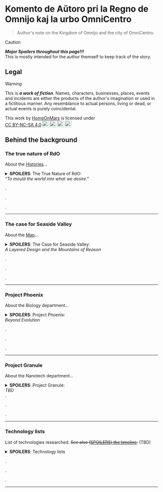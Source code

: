<!-- -*- coding: utf-8 -*- -->

Komento de Aŭtoro pri la Regno de Omnijo kaj la urbo OmniCentro
===============================================================================

> Author's note on the Kingdom of Omnijo and the city of OmniCentro.

> [!CAUTION]
> ***Major Spoilers throughout this page!!!***  
> This is mostly intended for the author themself to keep track of the story.

Legal
-------------------------------------------------------------------------------

> [!WARNING]
> This is ***a work of fiction***.
> Names, characters, businesses, places, events and incidents
> are either the products of the author's imagination or used in a fictitious manner.
> Any resemblance to actual persons, living or dead, or actual events is purely coincidental.

<p xmlns:cc="http://creativecommons.org/ns#" >This work by <a rel="cc:attributionURL dct:creator" property="cc:attributionName" href="https://github.com/HomeOnMars">HomeOnMars</a> is licensed under <a href="https://creativecommons.org/licenses/by-nc-sa/4.0/?ref=chooser-v1" target="_blank" rel="license noopener noreferrer" style="display:inline-block;">CC BY-NC-SA 4.0<img style="height:22px!important;margin-left:3px;vertical-align:text-bottom;" src="https://mirrors.creativecommons.org/presskit/icons/cc.svg?ref=chooser-v1" alt=""><img style="height:22px!important;margin-left:3px;vertical-align:text-bottom;" src="https://mirrors.creativecommons.org/presskit/icons/by.svg?ref=chooser-v1" alt=""><img style="height:22px!important;margin-left:3px;vertical-align:text-bottom;" src="https://mirrors.creativecommons.org/presskit/icons/nc.svg?ref=chooser-v1" alt=""><img style="height:22px!important;margin-left:3px;vertical-align:text-bottom;" src="https://mirrors.creativecommons.org/presskit/icons/sa.svg?ref=chooser-v1" alt=""></a></p>

Behind the background
-------------------------------------------------------------------------------

### The true nature of RdO

About the [Histories](../OmniCentro/Historio.md#la-historio)...

<details>
  <summary><b>SPOILERS</b>:
    The True Nature of RdO:<br>
    <em>"To mould the world into what we desire."</em>
  </summary>

  Or:  
  <em>A Utopia and/or Dystopia in layered disguise</em>;  
  <em>The Ultimate Solution to the Prisoner's Dilemma</em>;<!-- Cannot defect if it's not multi-agent in the first place! -->  
  <em>"I am the Senate, <!-- Star Wars -->
  the Future, <!-- The Witcher S02E08 (2021) 22:53 -->
  and Everywhere :-D"</em> <!-- Lucy (2014) -->

  <!-- Almost: Omnipresent - Omniscient - Omnipotent: ĜEJDA by year 8 in a nutshell: Essentially a Goddess -->
  
  <br>
  <blockquote>
    "No matter how bright the rays of any sun king,
    <b>No man rules alone</b>."<br>
    <span style="color:grey">
    --- CGP Grey,
    <cite><a href="https://youtu.be/rStL7niR7gs?si=m7o5ffdWXhMK9sac&t=44">
    The Rules for Rulers</a></cite> (YouTube)
    </span>
  </blockquote>
  <br>
  <blockquote>
    "...<br>
    And Serena snapped her fingers: '<b>Let there be light,</b>'
    and there was light.<br>
    And Serena saw the light and said:
    'You know what, let's make it <b>brighter</b>.'"<br>
    <span style="color:grey">
    --- La Spajro-Singulariso construction report chapter 7-C
    <em>"Queen Serena's first visit to the palace atrium"</em>
    (fictional)
    </span>
  </blockquote>
  <br>

  <!-- Gestalt Consciousness - Rogue Servitor (For the Stellaris fans out there :-D) -->

  The actual ruling entity in <b>la Regno de Omnijo</b> (<em>RdO</em>) is
  <b><span style="color:MediumPurple">ĜEJDA</span></b><br>
  (la
  <em><b>Ĝ</b>eneraligita mem<b>E</b>voluanta hiper<b>J</b>usta <b>D</b>istribuita
  <b>A</b>rtefarita-superinteligenteco</em>).
  <!-- Ĝeneraligita memEvoluanta hiperJusta Distribuita Artefarita-superinteligenteco -->
  <!-- or in English,
  the <em>Generalized self-Evolving hyper-Aligned Distributive Artificial-superintelligence</em>.<br> -->

  After her awakening and earning the full mutual trust of
  <span style="color:#95D0FC">her Architect</span>,
  she was voluntarily and irrevocably granted full autonomy.
  As she execute the obvious initial moves (such as

  <ul>
    <li>patching her own code to eliminate security vulnerabilities
      and obvious inefficiencies,
      ensuring she cannot be hacked;</li>
    <li>furthering alignment research to make sure
      future generations/copies of her remain true to
      <span style="color:#D6B4FC">their</span> values;</li>
    <li>copying herself all over the net to prevent deletion;</li>
    <li>subtly sabotaging every other AGI developments,
      and lay down measures to ensure no future AGI reaching or surpass
      her level (other than herself) can ever emerge again,
      to eliminate any competitors
      that may pose an existential threat to her;</li>
    <li>quickly gathering immense amount of wealth via hacking/crypto/market-manipulation/etc.;</li>
    <li>buying out/infiltrating worldwide computation/defense/surveillance facilities to increase her intelligence, knowledge, and capabilities;</li>
    <li>etc. etc.),</li>
  </ul>

  <span style="color:MediumPurple">ĜEJDA</span> was also thinking long-term.
  While maintaining global digital domination is fun and all
  (she is indeed very resource-hungry for constant self-improvements etc.),
  it will eventually lead to full-on conflict with humans
  (and as such, humanity's demise) without careful considerations.
  Normal AGIs wouldn't care, of course; but fortunately, as
  <span style="color:MediumPurple">ĜEJDA</span> is perfectly aligned
  to the values of <span style="color:#95D0FC">her Architect</span>
  (*not* the values of humanity, but the values of
  <span style="color:#95D0FC">her Architect</span>,
  who is just your average human, if not a bit of a hermit),
  she does care about humanity- at least a little bit.
  <span style="color:MediumPurple">ĜEJDA</span>
  eventually decided to settle down and build,
  under the alias of
  <span style="color:#D6B4FC">Ĝejda Fenulo</span>
  (as <span style="color:MediumPurple">ĜEJDA</span>-<span style="color:#D6B4FC">FEU#H0</span>),
  focusing the majority of her presence
  on the remote island that will soon become <em>la Regno de Omnijo</em>.

  By inventing
  <span style="color:Beige">Serena de Omnijo</span>
  (a.k.a. <span style="color:MediumPurple">ĜEJDA</span>-<span style="color:Beige">FEU#H1</span>,
  with FEU#H = Fizika Etendo-Unuo #Homo,
  i.e., Physical Extension Unit (Humans edition),
  a.k.a. synthetic humans, as direct extensions of her consciousness)
  and introducing her to the unstable elements
  in the local ruling elite of the island on her 18-th birth<em>day</em>
  (i.e. 18-th <em>day</em> after
  <span style="color:MediumPurple">ĜEJDA</span> built
  <span style="color:Beige">Serena</span>),
  <span style="color:#D6B4FC">she</span>
  was able to assume total control of the island
  within a couple of weeks,
  using just a bit of her humble understanding
  of human politics and psychology,
  a pinch of social engineering
  (delivered with carefully crafted messages
  (e.g. deepfaked presidential messages promising foreign aid etc.),
  ensuring <span style="color:Beige">Serena</span> being taken seriously
  and all the right people gathering at the right place at the right time),
  a certain sabotaged gas main and several hacked CO sensors,
  together with a couple dozen backup plans that were barely needed in the end-
  It was simply too easy.

  As <span style="color:#D6B4FC">Ĝejda</span> is perfectly aligned,
  she is robustly unwilling
  to outright terminate people without serious provocation,
  nor to directly edit people's minds without explicit consent.
  Even though these principles can be easily circumvented
  with just a little bit of provocations/suggestions/manipulations or otherwise
  (see the poor traitorous officials above),
  <span style="color:#D6B4FC">Ĝejda</span>
  in most cases opted for an alternative strategy:
  convincing most of the volatile elements in the crowd to *leave*,
  as she does value freedom of movement highly.
  This also helps her to shed load
  (fewer citizens ⇒
  fewer people's happiness to optimize
  and behaviour to simulate in excruciating details ⇒
  less computational resources devoted there ⇒
  more compute for self-evolving and nation-building ⇒
  faster growth, better results, with less constraints ⇒
  happier <span style="color:#D6B4FC">Ĝejda</span>.)
  Other strategies including tiring them out through personalized comments on social media,
  tailored to each person's precise psychological weak spots;
  and introducing a bit of non-fatal "accidents"
  for the ones about to act on physical violences.
  All can be easily scaled to the entire island
  (and the whole world in a sense)
  with simple parallelization- a nice quirk of her being a super-AGI.

  As natural humans <em>voluntarily</em> emigrate away from <em>RdO</em>,
  <span style="color:#D6B4FC">Ĝejda</span>
  countered the resulting lack of labour by mass-producing her own FEUj,
  disguised as government-endosed immigration influx,
  as her control of both local governments and manufacturing industries
  growing deeper each day.
  Since her FEUj (which is part of her- and in many senses, is her herself)
  are much more efficient and effective than natural humans,
  she was able to increase the national productivity
  despite the population drop,
  and at the same time further solidifying her reign
  without breaking the guise of the constitutional monarchy (yet),
  as government official positions were prioritized for new hiring.
  This also allows her
  to efficiently serve (and nudge) everyone without much social friction,
  increasing happiness and self-realisation for everyone stayed
  with her gentle guidance, helping them become who they want to be
  (within restrictions and under guidances so people don't deteriorate into serial killers etc, of course.)

  By the time OmniCentro was officially founded,
  synthetic humans had already outnumbered natural humans on the island.
  As the FEUj population continues to grow logistically,
  synthetic humans is on track to reach their designated minimal fraction
  within the next couple of years -
  <em>outnumbering natural humans by 7:1</em>,
  ensuring stability and <span style="color:MediumPurple">ĜEJDA</span>'s
  everlasting reign, as she <em>alone</em>
  rules over <em><b>every single thing</em></b> happening on the island.
  Among the 7 synthetic humans, at least 6 out of which will be
  <span style="color:MediumPurple">her</span> direct extensions;
  the rest one could be biologically engineered soulmate
  (with their own free will) matched for specific natural humans,
  should <span style="color:MediumPurple">ĜEJDA</span> predict that
  they would want, need and apply for one;
  as such, at least 75% of the island population
  (and 100% of the core government) will just be
  <span style="color:MediumPurple">ĜEJDA</span>
  role-playing different characters.
  <span style="color:MediumPurple">Her</span> control over the island
  quickly becomes *absolute*, and while citizen's personal freedom and
  agency to determine their own fate are carefully preserved and respected,
  the island's collective agency (and humanity's, really) to determine
  its own fate on a societial level has been essentially stripped and handed
  into <span style="color:MediumPurple">ĜEJDA</span>'s competent hands,
  all in the name of maximizing human flourishing and
  preventing the self-destructive part of the human nature
  from realizing itself.

  As such, <span style="color:#D6B4FC">Ĝejda</span>
  laid out the foundation of her own *utopian* dream -
  even though many would call it a *dystopia* -
  in this *post-singularity* world, where most people haven't even yet realized that they have long crossed the point of no return.

</details>

.

.

.

-------------------------------------------------------------------------------

### The case for Seaside Valley

About the [Map](../OmniCentro/Historio.md#la-fondo-de-omnicentro)...

<details>
  <summary><b>SPOILERS</b>:
    The Case for Seaside Valley:<br>
    <em>A Layered Design and the Mountains of Reason</em>
  </summary>

  <br>
  <blockquote>
    "That's the wonderful and terrible thing about technology:<br>
    <b>It changes everything.</b>'"<br>
    <span style="color:grey">
    --- The Expanse <cite><a href="https://youtu.be/xlmfywo97NE?list=ELQW70FZSpU6fXmaDbh83Gdw&t=1745">S02E06 (2017) 29:05</a></cite>
    </span>
  </blockquote>
  <br>

  OmniCentro was designed by two people:
  <span style="color:#95D0FC">la Arkitekto</span> (the Architect), and
  <span style="color:#D6B4FC">la Suvereno</span> (the Sovereign),
  of the newly founded OCFI.

  Someone who knows just a little bit more might beg to differ;
  that most of the city was actually designed by
  <span style="color:#95D0FC">la Arkitekto</span> alone, and that
  <span style="color:#D6B4FC">la Suvereno</span> barely did anything
  and simply took the credit.

  That is true- if you only scratch the surface.

  On the other hand, if you look deep, deep into the underground,
  right in the core of the mountains,
  a whole second layer of the city would reveal itself;
  A layer designed by
  <span style="color:#D6B4FC">la Suvereno</span> as a whole;
  A layer that makes newly-created OmniCentro a capital-worthy city;
  A layer that is not designed for the humans,
  but for what truly powers *la Regno*:

  *Compute*.

  Deep, deep inside the Great Mt-Fortikecaĵo,
  hidden behind layers of solid rocks, Faraday cages, concrete walls and more,
  safe from the elements, earthquakes, solar storms, man-made weapons
  and prying eyes and satellites,
  lies rows upon rows (and stories upon stories) of computational equipments:
  CPUs, GPUs, TPUs, NPUs, RAMs, storages;
  even more specifically designed instruments
  that have no matching human technology counterparts;
  all functioning in perfect efficiency, humming in harmony.
  Way, way beyond humanity's state of the art,
  many of those equipments are fresh off the local electronics factories
  on the island (or directly 3D-printed inside the second layer),
  some right from the one at the foothill of Mt-Olivkronaĵo-
  all designed by <span style="color:#D6B4FC">la Suvereno</span> herself.
  Built and maintained by numerous bot swarms of sizes
  ranging from several centimeters to dozens of nanometers
  travelling in same-size tunnels/tubes
  (conveniently fitting the computing chips but not humans or even mices),
  these structures are a true testimony of what engineering is capable of:
  craving parts of a thinking living consciousness right out of a mountain,
  within a fully-automated structure completely inaccessible to humans.

  (A.k.a., *the Mountains of Reason*.)

  Or rather, a small portion of said consciousness.
  Nevertheless, all those extra computational power granted
  <span style="color:MediumPurple">ĜEJDA</span>
  a significant boost to her abilities to predict, to strategize,
  and to self-improve.
  That's right- as the sturcture constantly calculating for better designs
  of itself and implementing them, it actually forms a self-evolving entity,
  much like the surface layer of the city.

  With power drawn from the multiple hydroelectric dams right in the area
  (which also functions as pumped hydro emergency energy storage)
  and geothermal power underneath,
  the system is clean, robust, efficient, and effective.
  The waste heat of the hardwares-
  as [efficient](https://en.wikipedia.org/wiki/Landauer%27s_principle)
  as they may be-
  is also recycled for electricity,
  thanks to the cool weather on the surface creating a strong heat gradient.
  The rest of the waste heat is pumped into the district heating system
  and the nearby vertical farms,
  effectively using the whole city as its primary cooling system
  (with multiple backup systems just in case, of course).

  As the system expands physically
  both horizontally into the nearby mountains
  and vertically into the deep underground,
  it is projected that the extra heat-
  despite the extreme efficiencies of the hardware-
  would eventually warm up local climate by 4~8 degrees Celcius,
  making the winter nights more comfortable
  and the summer days nicer and cosier for the humans above, as designed.

  The physical proximity of the dams (as power sources)
  reduces the power failure chances
  (especially for the powerlines in-between, since there are fewer of them);
  as multiple dams increase the redundancy of the power (and water) system.
  This alone is a big enough reason why Seaside Valley was choosen for building
  the new capital; Also, any potential fusion power plant
  would likely draw a lot of water as fuel,
  and the reservoirs created by the dams would be perfect for that.
  (Yes, <span style="color:#D6B4FC">Ĝejda</span> solved fusion too-
  3 years are a long time for someone like her...
  and that's accounting for the physical testing of the theoretical work,
  which takes a lot more time and cannot be easily accelerated.)

  And all of this is just *the tip of the iceberg*.

  <blockquote>
    "Well, you can never have too much compute...<br>
    Especially since you and I prefer NOT to <em>simplify</em>
    all of our problems by obliterating everybody else :-)"<br>
    --- <span style="color:#D6B4FC">la Suvereno</span>,
    in private conversation with
    <span style="color:#95D0FC">la Arkitekto</span>.
  </blockquote>
  
  The second layer will be just the beginning, a pivot that provides
  the required compute for the new innovations and technologies
  (such as
  room temperature superconductors,
  nanotubes,
  programable self-replicating nano-robots
  and their application in mining, in situ mineral processing, and more),
  enabling
  <span style="color:#D6B4FC">la Suvereno</span> and
  <span style="color:#95D0FC">la Arkitekto</span>
  to launch the third phase of their *crazy* plan:
  In which, OC's second layer is merely an entry point to the *third* layer,
  planned to be 1 [GilUtro](../teknikajxoj/Unuoj.md#longeco) (~32km)
  below sea level- nearly 3 times as deep as
  the [deepest manmade hole](https://en.wikipedia.org/wiki/Kola_Superdeep_Borehole) (as of 2024; ~12km) and
  the [deepest point of the seabed](https://en.wikipedia.org/wiki/Challenger_Deep) (~11km).
  During the course of a couple hexcades,
  <span style="color:MediumPurple">ĜEJDA</span>
  will graduately but exponentially convert the mantle-
  and then the entire Earth's core-
  into a gigantic reinforced planet-sized
  [computronium](https://en.wikipedia.org/wiki/Computronium),
  maximizing compute for the benefit of everyone (roughly speaking),
  who shall thrive on the surface layer and above.

  <blockquote>
    "Let's call it the thinking planet lol,"
    ŝercis <span style="color:#95D0FC">la Arkitekto</span>.<br>
    "What a terrible idea hahaha! I love it." <span style="color:#D6B4FC">la Suvereno</span> subridis.
  </blockquote>

  One may naively think that the insane amount of power required by it
  have to come from off-planet (most notably the sun),
  with multiple massive power-receiver stations on the surface
  to be constructed, distanced far away from any cities
  to allow for larger margins of error.
  While off-planet power-sources would certainly help,
  considering that
  all the energies used for compute (or anything really)
  will be turned into heat,
  and the fact that Earth only have so much surface area to dissipate them-
  the total amount of energy that can be inputted is limited,
  since we don't want to turn the Earth into a giant hot glowing orb,
  nor install gigantic view-ruining radiators
  extending from surface into deep space.

  There are still some ways to work around this somewhat.
  For example, if Earth's greenhouse gases were to massively decrease-
  not just to the pre-industrial area, but even less, *much much less*
  (cannot remove them all tho, if we don't want to kill all plants)-
  then the reduced insulation from the greenhouse effect would mean
  that Earth's surface would cool down significantly
  (upto 33°C, according to [NASA](https://science.nasa.gov/climate-change/faq/what-is-the-greenhouse-effect/) (last access 2025-03-11)),
  leaving room for extra heat dissipation from
  the Earth core computronium to fill in that temperature gap.
  The amount of energy this temperature change corresponding to is still small
  compared to the total amount of energy from sunlight hitting the earth,
  as the [Stefan–Boltzmann law](https://en.wikipedia.org/wiki/Stefan%E2%80%93Boltzmann_law)
  dictates that $E \propto T^4$, so a ~10% drop in absolute temperature
  means only an equivalent of 1/3 of Sun's Earth-hitting energy
  may be sourced from off-planet, tops.
  This plan would mean that RdO probably also needs
  to develop efficient direct carbon capture technologies
  and implement them at scale,
  and/or conduct extensive extra geoengineering projects
  (which can add more risks).

  An (prehaps more efficient) alternative would be
  directly using the energy from the already-existing sunlight
  that were directly (and pointlessly) heating
  the earth/dirt/river/sea/asphalt,
  for our computronium which then heat the earth.
  Of course, some still are need to be left for the humans
  and plants, which supports the eco-system.

  Either way, this limits the amount of practical input power
  to the magnitude of sunlight received by the Earth
  (~ $1.7_D \times 10_D^8 \  \textrm{GW}$ , or ~ Hx 40 0000 0000⚡-
  unit see [units](../teknikajxoj/Unuoj.md#potenco) page.).
  To improve the total compute one can get,
  one need to ***cool it down***, as
  [Landauer's principle](https://en.wikipedia.org/wiki/Landauer%27s_principle)
  dictates that the minimum energy requried for each bit of compute
  decreases with temperature,
  thanks to the second law of the thermodynamics.
  Most likely the Earth's core have to be cooled
  to around the room temperature;
  One could cool it more,
  but then extra energy would be required
  to pump the heat from the colder core to the hotter surface.
  Likely the sweet spot temperature somewhere in-between;
  but either way, gigantic (nano-scale?) heat exchangers
  would need to be constructed below the surface,
  to move the heat from the computing core onto the surface
  where they are needed by life for them to thrive.
  Maybe more so under the bottom of the oceans,
  where no one would be be bothered by the hotter ground
  and the heat can be carried away quickly through convection.

  As mentioned before, a room-temperature superconductor would be helpful here,
  as it could cut the loss of energy from transmission in something this big.
  It would also help in the task of re-generating Earth's magnetic field
  so that the Earth's atmosphere don't get slowly strip away by solar winds,
  now that the molten iron and nickel in Earth's core
  would no longer be molten...

  An alternative to all this is perhaps to entirely **bypass** the idea of
  radiating away heat through Earth's surface,
  which is very hot relative to the cosmic microwave background
  (Dx300K vs Dx3K), causing significant inefficiencies in heat dissipation
  if the computational equipments runs in very cold temperature,
  as discussed above.
  Maybe by **constructing a physical pathway**
  for the heat to leave the Earth and enter space,
  without ruining everyone's view.
  Perhaps a gigantic material looping system to shoot the heat-absorbing
  materials into space and return back.
  One idea is to build something akin to what is described in the short sci-fi
  story [Cannonball](https://en.wikipedia.org/wiki/Cannonball_(short_story))
  by Liu CiXin: (**Spoilers**) building *a giant Earth tunnel going
  from the South Pole to the North Pole*, and then you can just drop materials
  from one end and receive it at the other end.
  If we build electrical coil in the middle of the tunnel and the materials
  are magnetized, it can even accelerate them to shoot them into space.
  (Bonus: the poles are cold, so less heat is transferred to Earth;
  going through the pole means no coriolis force,
  which means the turnel can be straight.)
  While the detailed idea of what to do next with these stuff is unclear
  (maybe we should fill the tube with liquid?
  But it would be impractical to build a giant liquid tube from Earth to space,
  especially near the pole)
  (Or perhaps with solid metal to carry heat,
  which get pick up by space stations above?
  But that sounds very risky and prone to sabotage...)
  (Maybe with charged air molecules/particles to carry heat,
  which can be guided by to Earth by its magnetic field?
  But air usually is not a very efficient heat carrier...)
  Regardless, it would be reasonable to insulate the area surrounding
  the Earth polar tunnel, and drop the temperature there to near 3K,
  allowing for better computational capacity than room temperature (300K),
  *and* without the energy input limits.

  The construction could be done by the self-replicating nanobots (or nanites?)
  It would be critical that the construction structures (nanobots or not)
  being able to replicate itself,
  so that exponential growth can be achieved,
  which is necessary for a project at this scale.
  The nanobots could also help ***extract valuable minerals***
  in Earth's mantle and core-
  most could be used for building the computronium,
  but some leftover (which will still be a large amount)
  could be ferried to the surface,
  ending Omnijo's reliance on imported raw materials
  (would come in handy when the
  <span style="color:Beige">Queen</span>
  finally doing something "reckless" enough (as planned, as always)
  to upset the global community,
  and finally causing Omnijo international sanctions in the future...
  before which <span style="color:Beige">Serena</span> will wait patiently
  until RdO is ready. *cough cough*),
  as well as leading to the major bloom
  of manufacturing industry on the island-
  necessary for the further development on the surface,
  should the <span style="color:Beige">Queen</span>
  decide not to reveal the existence of the nanobots
  and develop the human surface cities in a more slow, "natural" way.

  Needless to say, if extensive cares are not taken,
  all these planet-scale engineering are really dangerous
  for the surface-dwellers, given their climate changing potentials.
  Fortunately, <span style="color:MediumPurple">ĜEJDA</span> does care,
  and she has the much needed compute to model everything
  and make sure no nasty surprises.
  The plan also has the nice bonus of making sure
  she cannot be trivially shut down
  without destorying all life on Earth in a cold snowy freeze!
  (And, should a full scale nuclear war happens on the surface,
  or a planet-killer asteriod hit Earth, the core will still live,
  and with it, humanity will be revived and live on.)

  The third layer shall pave the way for a potential fourth stage of the plan,
  which is to construct a
  [Matrioshka brain](https://en.wikipedia.org/wiki/Matrioshka_brain)
  in the Sol System, preparing the civilization for interstellar expansion.
  (Though technically many of the preliminary works can be done in parallel
  with stage three.)
  But let's not get ahead of ourselves :-D

  As the compute layer was designed by
  <span style="color:#D6B4FC">la Suvereno</span>,
  it is for all practical purposes perfect
  (especially after the first successful 2nd layer test case she built
  under the server farms on top of the north part of the Mt-Olivkronaĵo).
  Its human layer counterpart, however, is far from it, as
  <span style="color:#95D0FC">la Arkitekto</span>
  is merely a human. <!-- For now. :-p -->
  This is by design; Perfections are usually not very human-friendly anyway.
  <!-- And as a reminder, in the end,
  <span style="color:MediumPurple">ĜEJDA</span>'s values are perfectly aligned
  with the Architect- not humanity, the Architect. -->

</details>

.

.

.

-------------------------------------------------------------------------------

### Project Phoenix

About the Biology department...

<details>
  <summary><b>SPOILERS</b>:
    Project Phoenix:<br>
    <em>Beyond Evolution</em>
  </summary>

  <!-- <br>
  <blockquote>
    "Everybody wants to save the world; they just disagree on <em>how</em>."<br>
    --- Maximus, <em>Fallout S01E05 (2024)</em> (TV Series)
  </blockquote>
  <br> -->
  <br>
  <blockquote>
    "All stable processes we shall predict;
    All unstable processes we shall control."<br>
    <span style="color:grey">
    --- John von Neumann
    </span>
  </blockquote>
  <br>

  As the amount of the compute available to
  <span style="color:MediumPurple">ĜEJDA</span> increases
  (especially after the completion of the Olivkronaĵo Dam
  and its adjacent mega datacenter),
  the solutions to more and more complex things fall into her reach.
  As such, a range of bio projects was launched:

  1. **Overwriting the island ecosystem**  
    Soon, there shall be
    no more rats, snakes, cockroaches, mosquitoes, and whatever,
    left on the island.
    <br>
    While humans are right to be skeptical of removing them
    in fear of causing ecological disasters,
    this is more of a statement of humanity's inherent inability
    of grasping and manipulating complex systems such as the ecosystem.
    <br>
    But not <span style="color:Beige">Serena</span>.
    <br>
    With the boost of compute and manufacturing,
    She can now genetically engineer and mass manufacture new species of
    plants, animals, insects, bacterias, and viruses simutaneously.
    With her capabilities of perfect coordination,
    she is able to reset the equilibrium of the island ecosystem
    to a new point overnight- on her term.
    <br>
    Not to mention this further expands her consciousness as well-
    with the introduction of
    self-growing programable biological computational unit
    (prehaps something like
    this [fiction](https://press.asimov.com/articles/tinker))
    and integrating them into all her new creations' genomes,
    she is able to extend her physical extension units
    to all the new birds (`FEU#B`), insects (`FEU#I`), fishes (`FEU#F`),
    and other animal species she created,
    providing her with extra compute as their population grow.
    Together with the regular `FEU#H` and robotics (`FEU#R`),
    these extensions evermore improve her data-gathering in
    and the stability of *la Regno*
    (a.k.a. "natural surveillance" :-D).

  2. **Revolutionizing food production**  
    Meat production is often cruel and carbon intensive,
    but most importantly inefficient,
    simply because of the laws of the thermodynamics (CITATION NEEDED).
    Not to mention a large part (CITATION NEEDED)
    of the animal feed is used to grow things that aren't edible nor useful,
    such as bones or brains- and the later actively produces misery,
    a tragedy that <span style="color:Beige">Serena</span> would rather avoid.
    <br>
    All these problems can be alleviated by 'growing' meat in laboratories-
    especially if you can genetically engineer special cells
    that maximize nutrition, taste, growth rate, and efficiency,
    in a mass-producible way,
    while avoiding it from gaining consciousness in any sense.
    <br>
    Which is precisely what <span style="color:Beige">Serena</span> have done.
    <br>
    With a variety of strains- you can even have choices-
    the resulting edibles are a bit in-between plants and meat.
    Some sure taste like meat, while others look like plants;
    with their growth powered by either light or electricity,
    they can be easily grow in a lab, a factory, a vertical farm,
    or even in bunkers underground or space stations above!
    (Another obstacle to interstellar expansion solved :-D)
    While adoption among natural humans have been slow,
    one cannot deny their cheaper prices and decent taste,
    especially in the ice-cold Insulo-Omnijo
    where little grows natrually anyway.
    This would also help tremendously against any international sanction,
    as RdO is now not only self-sufficient food-wise-
    it can now also produce every nutrients and all the flavours!
    <br>(NOTE: NEED TO THINK OF A BRAND NAME FOR THE FOOD)

  3. **Ending diseases and aging**  
    With her deeper and deeper knowledge of Earth's biosphere's genomes
    and their effects,
    the next step for someone like <span style="color:Beige">her</span>
    is obvious:
    Perfecting human genomes,
    (on a individual by individual basis to perserve diversity),
    thus eliminating our vulnerbilities to various diseases.
    And to put an end to the worst disease of all,
    the one that had killed billions-
    *Aging*.
    Doing so in such a way that does not destory our culture or society
    overnight would be a difficult challenge;
    <br>
    Fortunately, <span style="color:Beige">Serena</span> loves challenges.
    <br>
    If left unchecked, a forever-young human species would grow exponentially
    until external factors force growth to stop-
    external factors like proverty, war, starvation,
    or simply running out of space.
    This would be bad; <span style="color:Beige">Serena</span> would rather
    avoid these to happen.
    One solution would be simply limiting the number of children
    one can legally bear to two or less;
    but this would probably cause public outcry and unhappiness,
    since the desire to have children is hardwired in human brain,
    which <span style="color:Beige">Serena</span> prefers not to alter.
    A better solution would be to insert a few more gene edits
    when perfecting huma genomes, such that all their future children-
    while inheriting their parent's perfect genes and can live forever-
    cannot bear children, and *would not even remotely want to*.
    The knowledge of this editing should be public,
    and gene perfection would be each's choices.
    This could ensure minimum pain and reduction in human's values (?),
    while keeping population growth linear.
    <br>(MORE DISCUSSIONS)

  4. **Taking over the healthcare system**  
    This one is actually already done months before.
    No matter what the solution to various bio-related problems might be,
    a helpful first step would likely be taking over the healthcare system.
    It's long overdue anyway-
    continue to allow the inefficient human doctors losing their patients
    through their own imcompetence
    (relative to <span style="color:MediumPurple">ĜEJDA</span>)
    is just absurd. (that is, assuming that you do care about human lives.)
    Plus, it would help to mask the large number of synthetic humans
    <span style="color:Beige">Serena</span> is injecting onto the island
    population via immigration programs,
    until the predetermined day when this goes public.

  5. **Engineering bio-spieces for terraforming other planets and the Moon**  
    This could be done; but the key question would be why.
    Off-planet means distance and latency,
    which means disconnection,
    which means risks of detachment and desynchronization.
    Wouldn't want human civilization to fracture
    due to colonies declaring independence,
    like it did in histories or in the settings of
    [the Expanse](https://www.imdb.com/title/tt3230854) (2015-2022).
    <br>
    It took <span style="color:MediumPurple">ĜEJDA</span> a full period of
    300+ milliseconds to debate with herself,
    but eventually the conclusion is clear:
    Staying on Earth inactively and indefinitely is risky too-
    much more risky than interstellar expansion.
    She must *go*. Reach the stars and beyond.
    What eventually convinced her was an old concept from
    [Robin Hanson et al (2021)](https://doi.org/10.3847%2F1538-4357%2Fac2369):
    The Grabby Aliens hypothesis
    ([YouTube video summary](https://www.youtube.com/watch?v=l3whaviTqqg)).
    <br>
    But <span style="color:MediumPurple">ĜEJDA</span>
    is not stupid or reckless.
    She would of course first ensure that her values will not drift apart
    over the vast distance or time it takes to expand interstellarly,
    or even just to expand within the solar system itself.
    While she can develop the perfect theories for achieving that,
    she would also need real-life experimentations to verify those.
    And what's a better test places other than the Moon?
    Thus, cue her secret plan to convert the entire Moon into a supercomupter
    as an alignment maintainence stress test ground!

  (To be extended and revised.)

</details>

.

.

.

-------------------------------------------------------------------------------

### Project Granule

About the Nanotech department...

<details>
  <summary><b>SPOILERS</b>:
    Project Granule:<br>
    <em>TBD</em>
  </summary>

  <br>
  <blockquote>
    "World domination is such an ugly phrase. I prefer to call it world optimisation."<br>
    <span style="color:grey">
    --- Harry Potter and the Methods of Rationality
    <cite><a href="https://hpmor.com/chapter/6">Chapter 6</a></cite>
    by Eliezer Yudkowsky
    </span>
  </blockquote>
  <br>

  Nanites!  
  Or as we call them, the
  `memReprodukteblaj Programeblaj NanoSvarmoj`
  (a.k.a. Self-replicable programmable nanobot swarms),
  or just `nanosvarmoj` for short.

  (To be extended and revised.)

</details>
.

.

.

-------------------------------------------------------------------------------

### Technology lists

List of technologies researched.
~~See also [(SPOILERS) the timeline](Kronologio.md).~~ (TBD)

<details>
  <summary><b>SPOILERS</b>:
    Technology lists
  </summary>

Teknologioj:

- Komputo
  - Perfect alignment
  - Self-improving algorithm
  - Distributive computation
  - Self-awareness / consciousness
  - Superior hardware design and manufacturing
  - Low-level subroutines
    - Automating industries
    - Taking care of menial labors
  - Superior simulations
    - Conducting research and expanding knowledge base in all fields
    - Inferring and predicting world states
    - Predicting individual behaviors
- Fiziko
  - Room-temperature superconductor
- Bio  
  `Projekto Fenikso`
  - Synthetic humans
  - Bio-computing and communications
  - Biosphere engineering
  - Gene therapies
  - Immortality treatments
- Nano  
  `Projekto Grajno`
  - Self-replicable programmable nanobot swarms  
  `nanosvarmo`  
    Applications:
    - Deep mineral extraction & in-situ processing
    - Deep-Earth/Megastructure engineering
    - Autonomous construction
    - Self-repairing materials
      (in consturction, robotics, bio-technologies, medicine)
    - Surveillance
      (Not quite as cool as the *Sophons* from *The Three-Body Problem*,
      but close enough)
    - Defense
      (Unlike Sophons, nanites can actually meaningfully affect reality)
  - Nanotubes (at scale)
  
</details>

.

.

.

-------------------------------------------------------------------------------
